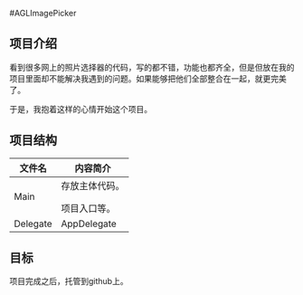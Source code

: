 #AGLImagePicker
## 项目介绍

看到很多网上的照片选择器的代码，写的都不错，功能也都齐全，但是但放在我的项目里面却不能解决我遇到的问题。如果能够把他们全部整合在一起，就更完美了。

于是，我抱着这样的心情开始这个项目。

## 项目结构

文件名 | 内容简介
--- | ---
Main | 存放主体代码。</p>项目入口等。
Delegate | AppDelegate

## 目标

项目完成之后，托管到github上。